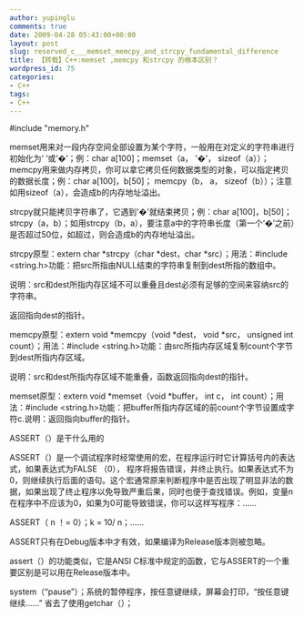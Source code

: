 ```yaml
---
author: yupinglu
comments: true
date: 2009-04-28 05:43:00+00:00
layout: post
slug: reserved_c___memset_memcpy_and_strcpy_fundamental_difference
title: 【转载】C++:memset ,memcpy 和strcpy 的根本区别？
wordpress_id: 75
categories:
- C++
tags:
- C++
---
```


#include "memory.h"

memset用来对一段内存空间全部设置为某个字符，一般用在对定义的字符串进行初始化为‘ ’或‘�’；例：char a[100]；memset（a， '�'， sizeof（a））；memcpy用来做内存拷贝，你可以拿它拷贝任何数据类型的对象，可以指定拷贝的数据长度；例：char a[100]，b[50]； memcpy（b， a， sizeof（b））；注意如用sizeof（a），会造成b的内存地址溢出。

strcpy就只能拷贝字符串了，它遇到'�'就结束拷贝；例：char a[100]，b[50]；strcpy（a，b）；如用strcpy（b，a），要注意a中的字符串长度（第一个‘�’之前）是否超过50位，如超过，则会造成b的内存地址溢出。

strcpy原型：extern char *strcpy（char *dest，char *src）；用法：#include <string.h>功能：把src所指由NULL结束的字符串复制到dest所指的数组中。

说明：src和dest所指内存区域不可以重叠且dest必须有足够的空间来容纳src的字符串。

返回指向dest的指针。

memcpy原型：extern void *memcpy（void *dest， void *src， unsigned int count）；用法：#include <string.h>功能：由src所指内存区域复制count个字节到dest所指内存区域。

说明：src和dest所指内存区域不能重叠，函数返回指向dest的指针。

memset原型：extern void *memset（void *buffer， int c， int count）；用法：#include <string.h>功能：把buffer所指内存区域的前count个字节设置成字符c.说明：返回指向buffer的指针。

ASSERT（）是干什么用的

ASSERT（）是一个调试程序时经常使用的宏，在程序运行时它计算括号内的表达式，如果表达式为FALSE （0）， 程序将报告错误，并终止执行。如果表达式不为0，则继续执行后面的语句。这个宏通常原来判断程序中是否出现了明显非法的数据，如果出现了终止程序以免导致严重后果，同时也便于查找错误。例如，变量n在程序中不应该为0，如果为0可能导致错误，你可以这样写程序：……

ASSERT（ n ！= 0）；k = 10/ n；……

ASSERT只有在Debug版本中才有效，如果编译为Release版本则被忽略。

assert（）的功能类似，它是ANSI C标准中规定的函数，它与ASSERT的一个重要区别是可以用在Release版本中。

system（“pause”）；系统的暂停程序，按任意键继续，屏幕会打印，“按任意键继续……” 省去了使用getchar（）；
